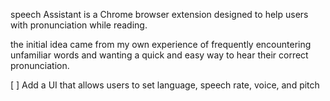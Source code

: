 speech Assistant is a Chrome browser extension designed to help users with pronunciation while reading.

the initial idea came from my own experience of frequently encountering unfamiliar words and wanting a quick and easy way to hear their correct pronunciation.

[ ] Add a UI that allows users to set language, speech rate, voice, and pitch
